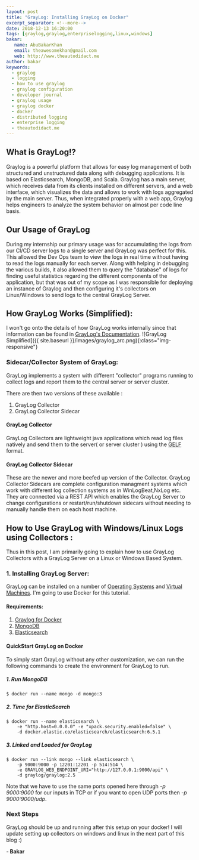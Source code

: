 ```yaml
--- 
layout: post    
title: "GrayLog: Installing GrayLog on Docker"  
excerpt_separator: <!--more-->
date: 2018-12-13 16:20:00
tags: [graylog,graylog,enterpriselogging,linux,windows]
bakar:
   name: AbuBakarKhan
   email: theawesomekhan@gmail.com
   web: http://www.theautodidact.me
author: bakar
keywords:
  - graylog
  - logging
  - how to use graylog
  - graylog configuration
  - developer journal
  - graylog usage
  - graylog docker
  - docker
  - distributed logging
  - enterprise logging
  - theautodidact.me
---    
```



## What is GrayLog!? 
Graylog is a powerful platform that allows for easy log management of both structured and unstructured data along with debugging applications. It is based on Elasticsearch, MongoDB, and Scala. Graylog has a main server, which receives data from its clients installed on different servers, and a web interface, which visualizes the data and allows to work with logs aggregated by the main server. Thus, when integrated properly with a web app, Graylog helps engineers to analyze the system behavior on almost per code line basis.
<!--more-->
## Our Usage of GrayLog
During my internship our primary usage was for accumulating the logs from our CI/CD server logs to a single server and GrayLog was perfect for this. This allowed the Dev Ops team to view the logs in real time without having to read the logs manually for each server. Along with helping in debugging the various builds, it also allowed them to query the "database" of logs for finding useful statistics regarding the different components of the application, but that was out of my scope as I was responsible for deploying an instance of Graylog and then configuring it's collectors on Linux/Windows to send logs to the central GrayLog Server.

## How GrayLog Works (Simplified):
I won't go onto the details of how GrayLog works internally since that information can be found in [GrayLog's Documentation](http://docs.graylog.org/en/2.5/). 
![GrayLog Simplified]({{ site.baseurl }}/images/graylog_arc.png){:class="img-responsive"}

### Sidecar/Collector System of GrayLog:
GrayLog implements a system with different "collector" programs running to collect logs and report them to the central server or server cluster.

There are then two versions of these available : 
1. GrayLog Collector 
2. GrayLog Collector Sidecar

#### GrayLog Collector
GrayLog Collectors are lightweight java applications which read log files natively and send them to the server( or server cluster ) using the [GELF](http://docs.graylog.org/en/2.5/pages/gelf.html) format.
#### GrayLog Collector Sidecar
These are the newer and more beefed up version of the Collector. GrayLog Collector Sidecars are complete configuration managment systems which work with different log collection systems as in WinLogBeat,NxLog etc. They are connected via a REST API which enables the GrayLog Server to change configurations or restart/run/shutdown sidecars without needing to manually handle them on each host machine.


## How to Use GrayLog with Windows/Linux Logs using Collectors :
Thus in this post, I am primarily going to explain how to use GrayLog Collectors with a GrayLog Server on a Linux or Windows Based System. 

### 1. Installing GrayLog Server:
GrayLog can be installed on a number of [Operating Systems](http://docs.graylog.org/en/2.5/pages/installation.html) and [Virtual Machines](http://docs.graylog.org/en/2.5/pages/installation/virtual_machine_appliances.html). I'm going to use Docker for this tutorial.
#### Requirements:
1. [Graylog for Docker](https://hub.docker.com/r/graylog/graylog/)
2. [MongoDB](https://hub.docker.com/_/mongo/)
3. [Elasticsearch](https://www.elastic.co/guide/en/elasticsearch/reference/6.x/docker.html)

#### QuickStart GrayLog on Docker
To simply start GrayLog without any other customization, we can run the following commands to create the environment for GrayLog to run.
##### 1. Run MongoDB
```
$ docker run --name mongo -d mongo:3
```
##### 2. Time for ElasticSearch
```
$ docker run --name elasticsearch \
    -e "http.host=0.0.0.0" -e "xpack.security.enabled=false" \
    -d docker.elastic.co/elasticsearch/elasticsearch:6.5.1
```
##### 3. Linked and Loaded for GrayLog
```
$ docker run --link mongo --link elasticsearch \
    -p 9000:9000 -p 12201:12201 -p 514:514 \
    -e GRAYLOG_WEB_ENDPOINT_URI="http://127.0.0.1:9000/api" \
    -d graylog/graylog:2.5
```

Note that we have to use the same ports opened here through *-p 9000:9000* for our inputs in TCP or if you want to open UDP ports then *-p 9000:9000/udp*.

### Next Steps
GrayLog should be up and running after this setup on your docker! I will update setting up collectors on windows and linux in the next part of this blog :)

**-  Bakar**